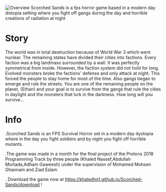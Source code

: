 ![Overview](https://khaledhn1.github.io/Scorched-Sands/SS-LOGO-Trans.png)
Scorched Sands is a fps horror game based in a modern day distopia setting where you fight off gangs during the day and horrible creations of radiation at night

# Story
The world was in total destruction because of World War 3 which went nuclear. The remaining states have divided their cities into factions. Every faction was a big landmass surrounded by a wall. It was perfectly symmetrical from inside. However, the faction system did not hold for long. Evolved monsters broke the factions' defense and only attack at night. This forced the people to stay home for most of the time. Also gangs began to emerge and rule the streets. You are one of the remaining people on the planet, (Ethan) and your goal is to survive from the gangs that rule the cities in daylight and the monsters that lurk in the darkness. How long will you survive… 

# Info
.Scorched Sands is an FPS Survival Horror set in a modern day dystopia where in the day you fight soldiers and by night you fight off horrible mutants.

.The game was made in a month for the final project of the Protons 2018 Programming Track by three people (Khaled Nassef,Abdullah Mortada,Adham Gaweesh) under the supervision of Mohamed Mohsen Ghannam and Ziad Eslam

. Download the game now at https://khaledhn1.github.io/Scorched-Sands/download !
